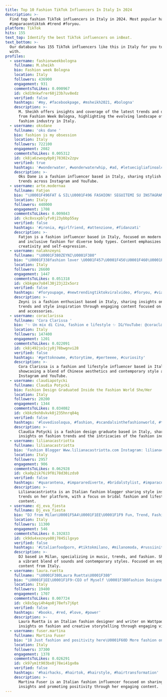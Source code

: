 ```yaml
---
title: Top 10 Fashion TikTok Influencers In Italy In 2024
description: >-
  Find top fashion TikTok influencers in Italy in 2024. Most popular hashtags:
  #imparacontiktok #trend #foryou.
platform: TikTok
hits: 155
text_top: Identify the best TikTok influencers on inBeat.
text_bottom: >-
  Our database has 155 TikTok influencers like this in Italy for you to work
  with.
profiles:
  - username: fashionweekbologna
    fullname: M.sheikh
    bio: Fashion week Bologna
    location: Italy
    followers: 436900
    engagement: 931
    commentsToLikes: 0.090967
    id: ckd19nkwfrer60j23b7uv8edz
    verified: false
    hashtags: '#my, #facebookpage, #msheikh2021, #bologna'
    description: >-
      M. Sheikh offers insights and coverage of the latest trends and designers
      from Fashion Week Bologna, highlighting the evolving landscape of the
      fashion industry in Italy.
  - username: oksdane
    fullname: 'oks dane '
    bio: fashion is my obsession
    location: Italy
    followers: 722100
    engagement: 2082
    commentsToLikes: 0.005312
    id: ck8ja6zwoqy0p0j78302x2zpv
    verified: true
    hashtags: '#wonderwater, #wonderwaterwhip, #ad, #letuecigliafinoalcielo'
    description: >-
      Oks Dane is a fashion influencer based in Italy, sharing stylish looks and
      trends across Instagram and YouTube. 
  - username: arte.modernaa
    fullname: Fatjon
    bio: "\U0001F496FAT & SIL\U0001F496 FASHION! SEGUITEMI SU INSTAGRAM ☝\U0001F3FB"
    location: Italy
    followers: 440000
    engagement: 1708
    commentsToLikes: 0.009843
    id: ckc8xsxpblyfv0j23ybbp55ay
    verified: false
    hashtags: '#ironia, #girlfriend, #attenzione, #fidanzati'
    description: >-
      Fatjon is a fashion influencer based in Italy, focused on modern styles
      and inclusive fashion for diverse body types. Content emphasizes
      creativity and self-expression.
  - username: nalaknzeyni
    fullname: "\U0001F380ZEYNI\U0001F380"
    bio: "\U0001F338fashion lover \U0001F457\U0001F456\U0001F460\U0001F45F\U0001F392\U0001F45C. \U0001F33C always happy mood \U0001F602\U0001F60D\U0001F1EE\U0001F1F9"
    location: Italy
    followers: 26600
    engagement: 1447
    commentsToLikes: 0.051318
    id: ckbkgmx7o84l30j23j22x5orz
    verified: false
    hashtags: '#foryoupage, #newtrendingtiktokviralvideo, #foryou, #viaral'
    description: >-
      Zeyni is a fashion enthusiast based in Italy, sharing insights on current
      trends and style inspiration through engaging content focused on apparel
      and accessories.
  - username: coraclarissa
    fullname: 'Cora Clarissa '
    bio: '✨ Un mix di Cina, fashion e lifestyle ✨ IG/YouTube: @coraclarissa'
    location: Italy
    followers: 147400
    engagement: 1201
    commentsToLikes: 0.022091
    id: ck8j492jo1cjy0j78bwgnvi28
    verified: false
    hashtags: '#gettoknowme, #storytime, #perteeee, #curiosity'
    description: >-
      Cora Clarissa is a fashion and lifestyle influencer based in Italy,
      showcasing a blend of Chinese aesthetics and contemporary style across
      Instagram and YouTube.
  - username: claudiapotycki
    fullname: Claudia Potycki
    bio: Fashion Design Graduated Inside the Fashion World She/Her
    location: Italy
    followers: 20200
    engagement: 1344
    commentsToLikes: 0.034082
    id: ckbkz9oh8vkvk0j235hnrq84q
    verified: false
    hashtags: '#lovedisoloqua, #fashion, #scandalsinthefashionworld, #tiktokfashion'
    description: >-
      Claudia Potycki is a fashion design graduate based in Italy, sharing
      insights on fashion trends and the intricacies of the fashion industry.
  - username: lilianacastriotta
    fullname: lilianacastriotta
    bio: 'Fashion Blogger Www.lilianacastriotta.com Instagram: lilianacastriotta'
    location: Italy
    followers: 2957
    engagement: 906
    commentsToLikes: 0.062928
    id: cka0p2ik76i9f0i78d30izds0
    verified: false
    hashtags: '#quarantena, #impararediverte, #bridalstylist, #imparacontiktok'
    description: >-
      Lilianacastriotta is an Italian fashion blogger sharing style insights and
      trends on her platform, with a focus on bridal fashion and lifestyle
      content.
  - username: dj_eva_fiesta
    fullname: Dj_eva_fiesta
    bio: "DJ from Milan\U0001F5A4\U0001F1EE\U0001F1F9 Fun, Trend, Fashion"
    location: Italy
    followers: 11300
    engagement: 546
    commentsToLikes: 0.192833
    id: ck9du4xezeyo80j7845ilgxyo
    verified: false
    hashtags: '#italianfoodporn, #tiktokmilano, #milanomoda, #russiinitalia'
    description: >-
      DJ based in Milan, specializing in music, trends, and fashion. Showcasing
      a vibrant blend of sounds and contemporary styles. Focused on engaging
      content from Italy.
  - username: laura.ruetta
    fullname: "\U0001F380Laura Ruetta\U0001F380"
    bio: "\U0001F1EE\U0001F1F9✨CEO of Myself \U0001F380Fashion Designer \U0001F338Writer on Wattpad \U0001F496Make video for fun"
    location: Italy
    followers: 19400
    engagement: 1707
    commentsToLikes: 0.007724
    id: ck8s5qyi4h4qo0j78efs7j6pt
    verified: false
    hashtags: '#books, #red, #love, #power'
    description: >-
      Laura Ruetta is an Italian fashion designer and writer on Wattpad, sharing
      insights on fashion and creative storytelling through engaging videos.
  - username: fuser.martina
    fullname: Martina Fuser
    bio: "18 Just fashion and positivity here\U0001F60D More fashion on my Insta\U0001F460\U0001F446\U0001F3FB"
    location: Italy
    followers: 37300
    engagement: 1378
    commentsToLikes: 0.026291
    id: ck97ym1t903bx0j78ei41gx0a
    verified: false
    hashtags: '#hairhacks, #hairtok, #hairstyle, #hairtransformation'
    description: >-
      Martina Fuser is an Italian fashion influencer focused on sharing fashion
      insights and promoting positivity through her engaging content.
---
```


